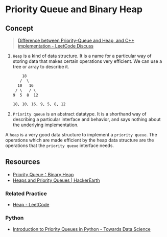 # Priority Queue and Binary Heap

## Concept

> [Difference between Priority-Queue and Heap, and C++ implementation - LeetCode Discuss](https://leetcode.com/problems/merge-k-sorted-lists/discuss/10527/Difference-between-Priority-Queue-and-Heap-and-C%2B%2B-implementation)

1. `Heap` is a kind of data structure. It is a name for a particular way of storing data that makes certain operations very efficient. We can use a tree or array to describe it.

    ```txt
        18
       /  \
      10   16
     / \   / \
    9  5  8  12

    18, 10, 16, 9, 5, 8, 12
    ```

2. `Priority queue` is an abstract datatype. It is a shorthand way of describing a particular interface and behavior, and says nothing about the underlying implementation.

A `heap` is a very good data structure to implement a `priority queue`. The operations which are made efficient by the heap data structure are the operations that the `priority queue` interface needs.

## Resources

* [Priority Queue：Binary Heap](https://alrightchiu.github.io/SecondRound/priority-queuebinary-heap.html)
* [Heaps and Priority Queues | HackerEarth](https://www.hackerearth.com/practice/notes/heaps-and-priority-queues/)

### Related Practice

* [Heap - LeetCode](https://leetcode.com/tag/heap/)

### Python

* [Introduction to Priority Queues in Python - Towards Data Science](https://towardsdatascience.com/introduction-to-priority-queues-in-python-83664d3178c3)

